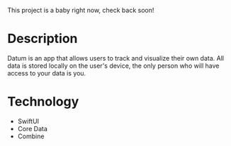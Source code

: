 This project is a baby right now, check back soon!

# Description

Datum is an app that allows users to track and visualize their own data. All data is stored locally on the user's device, the only person who will have access to your data is you. 

# Technology

- SwiftUI
- Core Data
- Combine
